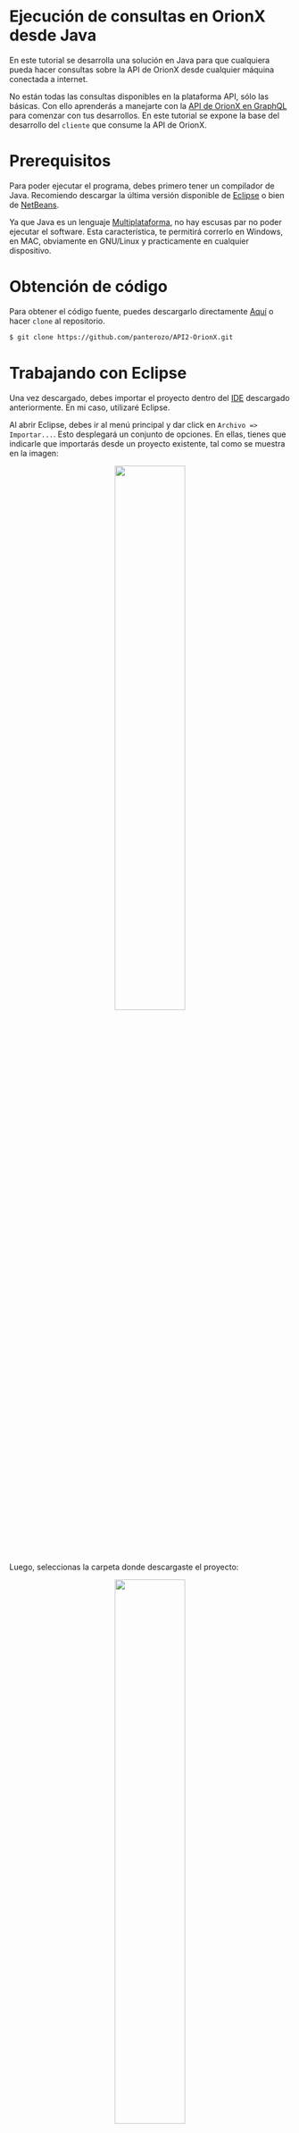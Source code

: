 # Ejecución de consultas en OrionX desde Java

En este tutorial se desarrolla una solución en Java para que cualquiera pueda hacer consultas sobre la API de OrionX desde cualquier máquina conectada a internet. 

No están todas las consultas disponibles en la plataforma API, sólo las básicas. Con ello aprenderás a manejarte con la [API de OrionX en GraphQL](https://www.orionx.io/developers/test) para comenzar con tus desarrollos. En este tutorial se expone la base del desarrollo del `cliente` que consume la API de OrionX.

# Prerequisitos

Para poder ejecutar el programa, debes primero tener un compilador de Java. Recomiendo descargar la última versión disponible de [Eclipse](http://www.eclipse.org/downloads/) o bien de [NetBeans](https://netbeans.org/downloads/).

Ya que Java es un lenguaje [Multiplataforma](https://es.wikipedia.org/wiki/Multiplataforma), no hay escusas par no poder ejecutar el software. Esta característica, te permitirá correrlo en Windows, en MAC, obviamente en GNU/Linux y practicamente en cualquier dispositivo. 

# Obtención de código

Para obtener el código fuente, puedes descargarlo directamente [Aquí](https://github.com/panterozo/API2-OrionX/archive/master.zip) o hacer `clone` al repositorio.

```sh
$ git clone https://github.com/panterozo/API2-OrionX.git
```

# Trabajando con Eclipse

Una vez descargado, debes importar el proyecto dentro del [IDE](https://es.wikipedia.org/wiki/Entorno_de_desarrollo_integrado) descargado anteriormente. En mi caso, utilizaré Eclipse.

Al abrir Eclipse, debes ir al menú principal y dar click en `Archivo => Importar...`. Esto desplegará un conjunto de opciones. En ellas, tienes que indicarle que importarás desde un proyecto existente, tal como se muestra en la imagen:

<div align="center">
	<a href="https://raw.githubusercontent.com/panterozo/API2-OrionX/master/img/ExistingProject.png">
		<img style="width: 50%" src="https://raw.githubusercontent.com/panterozo/API2-OrionX/master/img/ExistingProject.png">
	</a>
</div>

Luego, seleccionas la carpeta donde descargaste el proyecto:

<div align="center">
	<a href="https://raw.githubusercontent.com/panterozo/API2-OrionX/master/img/SelectFolder.png">
		<img style="width: 50%" src="https://raw.githubusercontent.com/panterozo/API2-OrionX/master/img/SelectFolder.png">
	</a>
</div>

* Importante: Si descargaste el archivo `.zip`, debes descomprimirlo para poder realizar la importación dentro de Eclipse.

Si todo salió bien hasta este punto, debería haberse importado correctamente el proyecto y deberías ver las `clases` como en la siguiente imagen:

<!--
<div align="center">
	<a href="https://raw.githubusercontent.com/panterozo/API2-OrionX/master/img/ClassesError.png">
		<img style="width: 50%" src="https://raw.githubusercontent.com/panterozo/API2-OrionX/master/img/ClassesError.png">
	</a>
</div>-->
<!--
El proyecto utiliza la librería [JSON](http://www.java2s.com/Code/JarDownload/java/java-json.jar.zip) que viene incluida dentro de la carpeta lib. Debes incluir el `.jar` al path para poder compilar el proyecto. 
-->
<!--
<div align="center">
	<a href="https://raw.githubusercontent.com/panterozo/API2-OrionX/master/img/BuildPath.png">
		<img style="width: 50%" src="https://raw.githubusercontent.com/panterozo/API2-OrionX/master/img/BuildPath.png">
	</a>
</div>
-->
<!--
Con ello, el proyecto podrá compilar sin problemas. Las clases deben aparecer como en la siguiente imagen, sin las cruces de error:
-->
<div align="center">
	<a href="https://raw.githubusercontent.com/panterozo/API2-OrionX/master/img/ClassesImage.png">
		<img style="width: 50%" src="https://raw.githubusercontent.com/panterozo/API2-OrionX/master/img/ClassesImage.png">
	</a>
</div>

Ahora es momento de incluir tus KEYS creadas en OrionX. Si aún no lo has hecho, puedes seguir [este tutorial](https://www.orionx.io/developers/tutorials/creacion-api-key). Debes incluir las llaves en el código siguiente para que puedas realizar consultas en OrionX:

```sh
user.setApiKeyPublic("AQUI TIENES QUE PONER TU API KEY");
user.setSecretKey("AQUI TIENES QUE PONER TU SECRET KEY");
```

<div align="center">
	<a href="https://raw.githubusercontent.com/panterozo/API2-OrionX/master/img/settingUpKeys.png">
		<img style="width: 50%" src="https://raw.githubusercontent.com/panterozo/API2-OrionX/master/img/settingUpKeys.png">
	</a>
</div>

Debes incluir tus KEYS en el código, de tal manera que quede así:

```sh
user.setApiKeyPublic("ERssdrbrajh8o6a744fdVFvdfvSPYPqz");
user.setSecretKey("WsdKztw9CcnnYrOM8SExKSN5sqiEr5hw9P");
```

Ahora podrás ejecutar el programa sin problemas. Para ello, debes clickear con el botón derecho del mouse sobre la clase OrionXBase.java, y seleccionar `Run As... Java Application`, como se muestra en la imagen abajo.

<div align="center">
	<a href="https://raw.githubusercontent.com/panterozo/API2-OrionX/master/img/RunProgram.png">
		<img style="width: 50%" src="https://raw.githubusercontent.com/panterozo/API2-OrionX/master/img/RunProgram.png">
	</a>
</div>


Con la ejecución, deberías obtener los resultados en la consola de Eclipse.

<div align="center">
	<a href="https://raw.githubusercontent.com/panterozo/API2-OrionX/master/img/Reponses.png">
		<img style="width: 50%" src="https://raw.githubusercontent.com/panterozo/API2-OrionX/master/img/Reponses.png">
	</a>
</div>

Con la ejecución del programa acabamos de obtener tus datos personales, el valor mercado, el libro de órdenes, la información de tu wallet y las estadísticas por hora.

# Código

En el código encontrarás tres clases, Operations, OrionXBase y User.

* Clase Operations: Esta clase genera los elementos JSON que serán enviados por método POST a la API de OrionX

* Clase User: Esta clase es utilizada para guardar los datos del dueño de la KEY que se utilizó para logearse

* Clase OrionXBase: Esta clase es donde comienza el programa, y contiene el método `main()`

Internamente, se hace un ciclo para que vaya una a una realizando las operaciones en la API. Así podrás ver diferentes implementaciones para lo que necesites.

```sh
for(int i=0; i<5; i++){
  /*Se genera objeto JSON a enviar*/
  String type = "";
  switch(i){
    case 0:
      type="Me";
      operaciones.Me();
      break;
    case 1:
      type="Market";
      operaciones.Market(marketCode);
      break;
    case 2:
      type="MarketBook";
      operaciones.MarketBook(marketCode);
      break;
    case 3:
      type="UserWallet";
      operaciones.UserWallet();
      break;
    case 4:
      type="MarketStats";
      /*Se obtiene la estadística por hora.*/
      operaciones.MarketStats(marketCode, "h1");
      break;
  }

```

Cada vez que ingresa al ciclo, se genera un [header](https://es.wikipedia.org/wiki/Anexo:Cabeceras_HTTP) nuevo por cada llamada, de la siguiente manera:

```sh

String url = "https://api2.orionx.io/graphql";
URL obj = new URL(url);
HttpsURLConnection con = (HttpsURLConnection) obj.openConnection();
			
/*Se setea la información de User-Agent*/
con.setRequestMethod("POST");
con.setRequestProperty("User-Agent", "Mozilla/5.0");
con.setRequestProperty("Accept-Language", "en-US,en;q=0.5");
con.setRequestProperty("Content-Type", "application/json; charset=UTF-8");
/*Se genera timestamp*/
long value = new Date().getTime();
String timestamp = String.valueOf(value);
/*Se genera el valor del header con el objeto, timestamp y tu secret key*/
String apiKeySignature = getHeaderApi2(timestamp,jsonObject,secretKey);
/*apiKeySignature contiene el valor encriptado*/
apiKeySignature = apiKeySignature.toLowerCase();/*Se pasa a minúsculas*/
/*Se setean los valores del header*/
con.setRequestProperty("X-ORIONX-TIMESTAMP", timestamp);
con.setRequestProperty("X-ORIONX-APIKEY", apiKeyPublic);
con.setRequestProperty("X-ORIONX-SIGNATURE", apiKeySignature);

```

El método encargado de la encriptación del mensaje es `getHeaderApi2`:

```sh
public static String getHeaderApi2(String timestamp, JSONObject jsonObject, String privateKey){
    Mac sha512_HMAC = null;
    String result = null;
    /*Se concatena el timestamp con el objeto a enviar*/
    String mesagge=timestamp+jsonObject;

    try{
        byte [] byteKey = privateKey.getBytes("UTF-8");
        final String HMAC_SHA512 = "HmacSHA512";
        sha512_HMAC = Mac.getInstance(HMAC_SHA512);
        SecretKeySpec keySpec = new SecretKeySpec(byteKey, HMAC_SHA512);
        sha512_HMAC.init(keySpec);
        byte [] mac_data = sha512_HMAC.doFinal(mesagge.getBytes("UTF-8"));
        result = bytesToHexForApi2(mac_data);
    }catch (Exception e){

    }
    return result;
}

```

No se hace necesario abordar a fondo el cómo de la encriptación. Si quieres abordar este problema, puedes ver el siguiente [tutorial](https://www.orionx.io/developers/tutorials/consultas-con-python) realizado por [@itolosa](https://github.com/itolosa).


Mi nombre es [Ignacio Álvarez Arenas](https://github.com/panterozo), y soy un apasionado por la tecnología y soluciones innovadoras. Espero puedas utilizar sin problemas el código fuente, y ante cualquier duda o consulta, puedes contactarme conmigo y te responderé a la brevedad.

Te dejo mis wallets en caso que te animes a aportarme con criptomonedas. Te agradezco profundamente cualquier aporte, por mínimo que sea.


Chaucha: `ceoNBCv1JF6GgeAhsFLk6efbRkCX5n8kZn`

Bitcoins: `1CWpA2XnFnfTnbAJN94MpQWyunJgoKYz8K`

Ethereum: `0x9f2688B1a76CC24dA8610E90767c319fb2EA2Af0`

Ripple: `rhQrkgoV4uza557mW6HbBWMtTDkB7u5yrs`

Litecoin: `LVBocBQpqD7FrXiUNrAtrkQtw1JdG6CBQt`

Bitcoin Cash: `14X2cEXpT6BLhFtFhYizCdUgoKtAXede4Z`

Dash: `XytqZKeKyMgG1k5meGocmtGGgPnqH7kRiM`


También puedes revisar mis otros proyectos por [aquí](https://panterozo.github.io/Donaciones/) o por [acá](https://panterozo.github.io/Utils).

Happy hacking!

<!--# Obtener Código Fuente

Para obtener el código fuente, puedes descargarlo en un zip desde [Aquí](https://raw.githubusercontent.com/orionsoft/orionx-developers-tutorials/master/tutorials/java/Zipped-API2-OrionX_v1.0.zip), o bien desde el repositorio de origen [aquí](https://github.com/panterozo/API2-OrionX/archive/master.zip).
-->


